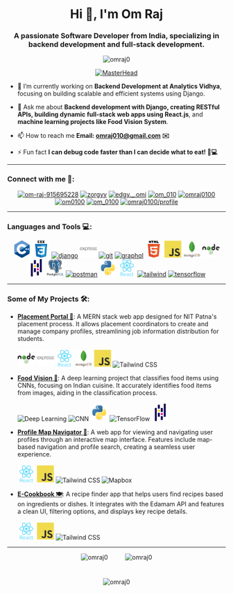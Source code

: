 <h1 align="center">Hi 👋, I'm Om Raj</h1>

<h3 align="center">A passionate Software Developer from India, specializing in backend development and full-stack development.</h3>

<p align="center"> 
  <img src="https://komarev.com/ghpvc/?username=omraj0&label=Profile%20views&color=0e75b6&style=flat" alt="omraj0" />
</p>

<p align="center"> 
  <a href="https://rishavchanda.io">
    <img src="https://miro.medium.com/v2/resize:fit:679/0*FGD6BUzzZs1VJLuY.gif" alt="MasterHead" />
  </a>
</p>

- 🔭 I’m currently working on **Backend Development at Analytics Vidhya**, focusing on building scalable and efficient systems using Django.

- 💬 Ask me about **Backend development with Django, creating RESTful APIs, building dynamic full-stack web apps using React.js**, and **machine learning projects like Food Vision System**.

- 📫 How to reach me **Email: omraj010@gmail.com ✉️**

- ⚡ Fun fact **I can debug code faster than I can decide what to eat! 🍕💻**

---

### Connect with me 🤝:
<p align="center">
  <a href="https://linkedin.com/in/om-raj-915695228" target="blank"><img src="https://raw.githubusercontent.com/rahuldkjain/github-profile-readme-generator/master/src/images/icons/Social/linked-in-alt.svg" alt="om-raj-915695228" height="30" width="40" /></a>
  <a href="https://kaggle.com/zorgyy" target="blank"><img src="https://raw.githubusercontent.com/rahuldkjain/github-profile-readme-generator/master/src/images/icons/Social/kaggle.svg" alt="zorgyy" height="30" width="40" /></a>
  <a href="https://instagram.com/edgy._.omi" target="blank"><img src="https://raw.githubusercontent.com/rahuldkjain/github-profile-readme-generator/master/src/images/icons/Social/instagram.svg" alt="edgy._.omi" height="30" width="40" /></a>
  <a href="https://www.codechef.com/users/om_010" target="blank"><img src="https://cdn.jsdelivr.net/npm/simple-icons@3.1.0/icons/codechef.svg" alt="om_010" height="30" width="40" /></a>
  <a href="https://www.hackerrank.com/omraj0100" target="blank"><img src="https://raw.githubusercontent.com/rahuldkjain/github-profile-readme-generator/master/src/images/icons/Social/hackerrank.svg" alt="omraj0100" height="30" width="40" /></a>
  <a href="https://codeforces.com/profile/om0100" target="blank"><img src="https://raw.githubusercontent.com/rahuldkjain/github-profile-readme-generator/master/src/images/icons/Social/codeforces.svg" alt="om0100" height="30" width="40" /></a>
  <a href="https://www.leetcode.com/om_0100" target="blank"><img src="https://raw.githubusercontent.com/rahuldkjain/github-profile-readme-generator/master/src/images/icons/Social/leet-code.svg" alt="om_0100" height="30" width="40" /></a>
  <a href="https://auth.geeksforgeeks.org/user/omraj0100/profile" target="blank"><img src="https://raw.githubusercontent.com/rahuldkjain/github-profile-readme-generator/master/src/images/icons/Social/geeks-for-geeks.svg" alt="omraj0100/profile" height="30" width="40" /></a>
</p>

---

### Languages and Tools 💻:
<p align="center">
  <a href="https://www.w3schools.com/cpp/" target="_blank" rel="noreferrer"><img src="https://raw.githubusercontent.com/devicons/devicon/master/icons/cplusplus/cplusplus-original.svg" alt="cplusplus" width="40" height="40"/></a>
  <a href="https://www.w3schools.com/css/" target="_blank" rel="noreferrer"><img src="https://raw.githubusercontent.com/devicons/devicon/master/icons/css3/css3-original-wordmark.svg" alt="css3" width="40" height="40"/></a>
  <a href="https://www.djangoproject.com/" target="_blank" rel="noreferrer"><img src="https://cdn.worldvectorlogo.com/logos/django.svg" alt="django" width="40" height="40"/></a>
  <a href="https://expressjs.com" target="_blank" rel="noreferrer"><img src="https://raw.githubusercontent.com/devicons/devicon/master/icons/express/express-original-wordmark.svg" alt="express" width="40" height="40"/></a>
  <a href="https://git-scm.com/" target="_blank" rel="noreferrer"><img src="https://www.vectorlogo.zone/logos/git-scm/git-scm-icon.svg" alt="git" width="40" height="40"/></a>
  <a href="https://graphql.org" target="_blank" rel="noreferrer"><img src="https://www.vectorlogo.zone/logos/graphql/graphql-icon.svg" alt="graphql" width="40" height="40"/></a>
  <a href="https://www.w3.org/html/" target="_blank" rel="noreferrer"><img src="https://raw.githubusercontent.com/devicons/devicon/master/icons/html5/html5-original-wordmark.svg" alt="html5" width="40" height="40"/></a>
  <a href="https://developer.mozilla.org/en-US/docs/Web/JavaScript" target="_blank" rel="noreferrer"><img src="https://raw.githubusercontent.com/devicons/devicon/master/icons/javascript/javascript-original.svg" alt="javascript" width="40" height="40"/></a>
  <a href="https://www.mongodb.com/" target="_blank" rel="noreferrer"><img src="https://raw.githubusercontent.com/devicons/devicon/master/icons/mongodb/mongodb-original-wordmark.svg" alt="mongodb" width="40" height="40"/></a>
  <a href="https://nodejs.org" target="_blank" rel="noreferrer"><img src="https://raw.githubusercontent.com/devicons/devicon/master/icons/nodejs/nodejs-original-wordmark.svg" alt="nodejs" width="40" height="40"/></a>
  <a href="https://pandas.pydata.org/" target="_blank" rel="noreferrer"><img src="https://raw.githubusercontent.com/devicons/devicon/2ae2a900d2f041da66e950e4d48052658d850630/icons/pandas/pandas-original.svg" alt="pandas" width="40" height="40"/></a>
  <a href="https://www.postgresql.org" target="_blank" rel="noreferrer"><img src="https://raw.githubusercontent.com/devicons/devicon/master/icons/postgresql/postgresql-original-wordmark.svg" alt="postgresql" width="40" height="40"/></a>
  <a href="https://postman.com" target="_blank" rel="noreferrer"><img src="https://www.vectorlogo.zone/logos/getpostman/getpostman-icon.svg" alt="postman" width="40" height="40"/></a>
  <a href="https://www.python.org" target="_blank" rel="noreferrer"><img src="https://raw.githubusercontent.com/devicons/devicon/master/icons/python/python-original.svg" alt="python" width="40" height="40"/></a>
  <a href="https://reactjs.org/" target="_blank" rel="noreferrer"><img src="https://raw.githubusercontent.com/devicons/devicon/master/icons/react/react-original-wordmark.svg" alt="react" width="40" height="40"/></a>
  <a href="https://tailwindcss.com/" target="_blank" rel="noreferrer"><img src="https://www.vectorlogo.zone/logos/tailwindcss/tailwindcss-icon.svg" alt="tailwind" width="40" height="40"/></a>
  <a href="https://www.tensorflow.org" target="_blank" rel="noreferrer"><img src="https://www.vectorlogo.zone/logos/tensorflow/tensorflow-icon.svg" alt="tensorflow" width="40" height="40"/></a>
</p>

---

### Some of My Projects 🛠️:

- [**Placement Portal 💼**](https://placement-portal-by-om.netlify.app/): A MERN stack web app designed for NIT Patna's placement process. It allows placement coordinators to create and manage company profiles, streamlining job information distribution for students.
  <br>
  <br>
    <img src="https://raw.githubusercontent.com/devicons/devicon/master/icons/nodejs/nodejs-original-wordmark.svg" alt="Node.js" width="40" height="40"/>
    <img src="https://raw.githubusercontent.com/devicons/devicon/master/icons/express/express-original-wordmark.svg" alt="Express" width="40" height="40"/>
    <img src="https://raw.githubusercontent.com/devicons/devicon/master/icons/react/react-original-wordmark.svg" alt="React" width="40" height="40"/>
    <img src="https://raw.githubusercontent.com/devicons/devicon/master/icons/mongodb/mongodb-original-wordmark.svg" alt="MongoDB" width="40" height="40"/>
    <img src="https://raw.githubusercontent.com/devicons/devicon/master/icons/javascript/javascript-original.svg" alt="JavaScript" width="40" height="40"/>
    <img src="https://www.vectorlogo.zone/logos/tailwindcss/tailwindcss-icon.svg" alt="Tailwind CSS" width="40" height="40"/>

- [**Food Vision 🍛**](https://github.com/omraj0/Food-Vision): A deep learning project that classifies food items using CNNs, focusing on Indian cuisine. It accurately identifies food items from images, aiding in the classification process.
  <br>
  <br>
    <img src="https://www.vectorlogo.zone/logos/deepl/deepl-icon.svg" alt="Deep Learning" width="40" height="40"/>
    <img src="https://www.vectorlogo.zone/logos/cnn/cnn-icon.svg" alt="CNN" width="40" height="40"/>
    <img src="https://raw.githubusercontent.com/devicons/devicon/master/icons/python/python-original.svg" alt="Python" width="40" height="40"/>
    <img src="https://www.vectorlogo.zone/logos/tensorflow/tensorflow-icon.svg" alt="TensorFlow" width="40" height="40"/>
    <img src="https://raw.githubusercontent.com/devicons/devicon/2ae2a900d2f041da66e950e4d48052658d850630/icons/pandas/pandas-original.svg" alt="Pandas" width="40" height="40"/>

- [**Profile Map Navigator 📍**](https://profile-navigator-with-map.vercel.app/): A web app for viewing and navigating user profiles through an interactive map interface. Features include map-based navigation and profile search, creating a seamless user experience.
  <br>
  <br>
    <img src="https://raw.githubusercontent.com/devicons/devicon/master/icons/react/react-original-wordmark.svg" alt="React" width="40" height="40"/>
    <img src="https://raw.githubusercontent.com/devicons/devicon/master/icons/javascript/javascript-original.svg" alt="JavaScript" width="40" height="40"/>
    <img src="https://www.vectorlogo.zone/logos/tailwindcss/tailwindcss-icon.svg" alt="Tailwind CSS" width="40" height="40"/>
    <img src="https://www.vectorlogo.zone/logos/mapbox/mapbox-icon.svg" alt="Mapbox" width="40" height="40"/>

- [**E-Cookbook 🍽️**](https://e-cook-book.vercel.app/): A recipe finder app that helps users find recipes based on ingredients or dishes. It integrates with the Edamam API and features a clean UI, filtering options, and displays key recipe details.
  <br>
  <br>
    <img src="https://raw.githubusercontent.com/devicons/devicon/master/icons/react/react-original-wordmark.svg" alt="React" width="40" height="40"/>
    <img src="https://raw.githubusercontent.com/devicons/devicon/master/icons/javascript/javascript-original.svg" alt="JavaScript" width="40" height="40"/>
    <img src="https://www.vectorlogo.zone/logos/tailwindcss/tailwindcss-icon.svg" alt="Tailwind CSS" width="40" height="40"/>

---

<p align="center" style="display: flex; justify-content: center; gap: 40px; margin-bottom: 40px;">
  <img src="https://github-readme-stats.vercel.app/api/top-langs?username=omraj0&show_icons=true&locale=en&layout=compact" alt="omraj0" />
  <img src="https://github-readme-stats.vercel.app/api?username=omraj0&show_icons=true&locale=en" alt="omraj0" />
</p>

<p align="center" style="margin-top: 40px;">
  <img src="https://github-readme-streak-stats.herokuapp.com/?user=omraj0" alt="omraj0" />
</p>
